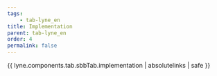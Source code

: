 ```yaml
---
tags: 
    - tab-lyne_en
title: Implementation
parent: tab-lyne_en
order: 4
permalink: false  
---
```

{{ lyne.components.tab.sbbTab.implementation | absolutelinks | safe }}